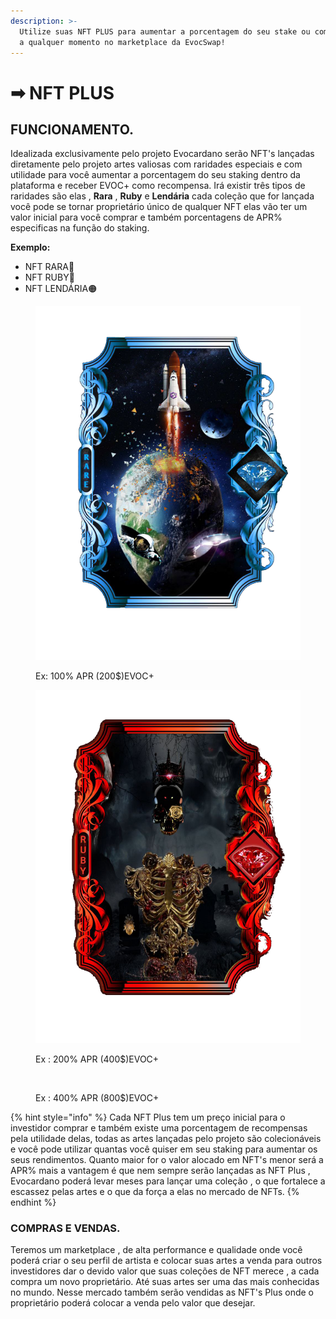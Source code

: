 ```yaml
---
description: >-
  Utilize suas NFT PLUS para aumentar a porcentagem do seu stake ou comercialize
  a qualquer momento no marketplace da EvocSwap!
---
```


# ➡ NFT PLUS

## FUNCIONAMENTO.

Idealizada exclusivamente pelo projeto Evocardano serão NFT's lançadas diretamente pelo projeto artes valiosas com raridades especiais e com utilidade para você aumentar a porcentagem do seu staking dentro da plataforma e receber EVOC+ como recompensa. Irá existir três tipos de  raridades são elas , **Rara** , **Ruby** e **Lendária** cada coleção que for lançada você pode se tornar proprietário único de qualquer NFT elas vão ter um valor inicial para você comprar e também porcentagens de APR% especificas na função do staking.

**Exemplo:**

* NFT RARA🔵
* NFT RUBY🔴
* NFT LENDÁRIA🟠

<div>

<figure><img src="../.gitbook/assets/Rara.png" alt=""><figcaption><p>Ex: 100% APR (200$)EVOC+</p></figcaption></figure>

 

<figure><img src="../.gitbook/assets/Ruby.png" alt=""><figcaption><p>Ex : 200% APR (400$)EVOC+</p></figcaption></figure>

 

<figure><img src="../.gitbook/assets/Lendária.jpg" alt=""><figcaption><p>Ex : 400% APR (800$)EVOC+</p></figcaption></figure>

</div>

{% hint style="info" %}
Cada NFT Plus tem um preço inicial para o investidor comprar  e também existe uma porcentagem de recompensas pela utilidade delas, todas as artes lançadas pelo projeto são colecionáveis e você pode utilizar quantas você quiser em seu staking para aumentar os seus rendimentos. Quanto maior for o valor alocado em NFT's menor será a APR% mais a vantagem é que nem sempre serão lançadas as NFT Plus , Evocardano poderá levar meses para lançar uma coleção , o que fortalece a escassez pelas artes e o que da força a elas no mercado de NFTs.
{% endhint %}

### COMPRAS E VENDAS.

Teremos um marketplace , de alta performance e qualidade onde você poderá criar o seu perfil de artista e colocar suas artes a venda para outros investidores dar o devido valor que suas coleções de NFT merece , a cada compra um novo proprietário. Até suas artes ser uma das mais conhecidas no mundo. Nesse mercado também serão vendidas as NFT's Plus onde o proprietário poderá colocar a venda pelo valor que desejar.
